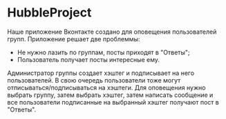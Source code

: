 HubbleProject
=============
Наше приложение Вконтакте создано для оповещения пользователей групп. Приложение решает две проблеммы:
- Не нужно лазить по группам, посты приходят в "Ответы";
- Пользователь получает посты интересные ему.

Администратор группы создает хэштег и подписывает на него пользователей. В свою очередь пользователи тоже могут отписываться/подписываться на хэштеги. Для оповещения нужно выбрать группу, затем выбрать хэштег, затем написать сообщение и все пользователи подписанные на выбранный хэштег получают пост в "Ответы".
